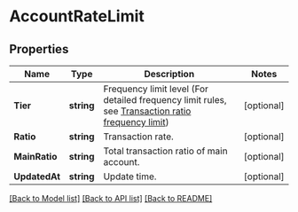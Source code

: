 # AccountRateLimit

## Properties

Name | Type | Description | Notes
------------ | ------------- | ------------- | -------------
**Tier** | **string** | Frequency limit level (For detailed frequency limit rules, see [Transaction ratio frequency limit](#rate-limit-based-on-fill-ratio)) | [optional] 
**Ratio** | **string** | Transaction rate. | [optional] 
**MainRatio** | **string** | Total transaction ratio of main account. | [optional] 
**UpdatedAt** | **string** | Update time. | [optional] 

[[Back to Model list]](../README.md#documentation-for-models) [[Back to API list]](../README.md#documentation-for-api-endpoints) [[Back to README]](../README.md)


